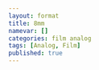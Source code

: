 ```yaml
---
layout: format
title: 8mm
namevar: []
categories: film analog
tags: [Analog, Film]
published: true
---
```

